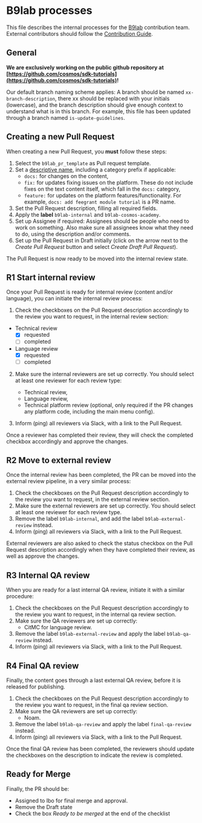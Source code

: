 # B9lab processes

This file describes the internal processes for the [B9lab](https://b9lab.com) contribution team. External contributors should follow the [Contribution Guide](../CONTRIBUTING.md).


## General

**We are exclusively working on the public github repository at [https://github.com/cosmos/sdk-tutorials](https://github.com/cosmos/sdk-tutorials)!**

Our default branch naming scheme applies: A branch should be named `xx-branch-description`, there xx should be replaced with your initials (lowercase), and the branch description should give enough context to understand what is in this branch. For example, this file has been updated through a branch named `is-update-guidelines`.


## Creating a new Pull Request

When creating a new Pull Request, you **must** follow these steps:

1. Select the `b9lab_pr_template` as Pull request template.
2. Set a [descriptive name](https://cbea.ms/git-commit/), including a category prefix if applicable:
   * `docs:` for changes on the content,
   * `fix:` for updates fixing issues on the platform. These do not include fixes on the text content itself, which fall in the `docs:` category,
   * `feature:` for updates on the platform features/functionality.
   For example, `docs: add feegrant module tutorial` is a PR name.
3. Set the Pull Request description, filling all required fields.
4. Apply the **label** `b9lab-internal` and `b9lab-cosmos-academy`.
5. Set up Assignee if required: Assignees should be people who need to work on something. Also make sure all assignees know what they need to do, using the description and/or comments.
6. Set up the Pull Request in Draft initially (click on the arrow next to the _Create Pull Request_ button and select _Create Draft Pull Request_).


The Pull Request is now ready to be moved into the internal review state.


## R1 Start internal review

Once your Pull Request is ready for internal review (content and/or language), you can initiate the internal review process:

1. Check the checkboxes on the Pull Request description accordingly to the review you want to request, in the internal review section:

- Technical review
  - [x] requested
  - [ ] completed
- Language review
  - [x] requested
  - [ ] completed

2. Make sure the internal reviewers are set up correctly. You should select at least one reviewer for each review type:
   * Technical review,
   * Language review,
   * Technical platform review (optional, only required if the PR changes any platform code, including the main menu config).

3. Inform (ping) all reviewers via Slack, with a link to the Pull Request.

Once a reviewer has completed their review, they will check the completed checkbox accordingly and approve the changes.


## R2 Move to external review

Once the internal review has been completed, the PR can be moved into the external review pipeline, in a very similar process:

1. Check the checkboxes on the Pull Request description accordingly to the review you want to request, in the external review section.
2. Make sure the external reviewers are set up correctly. You should select at least one reviewer for each review type.
3. Remove the label `b9lab-internal`, and add the label `b9lab-external-review` instead.
4. Inform (ping) all reviewers via Slack, with a link to the Pull Request.

External reviewers are also asked to check the status checkbox on the Pull Request description accordingly when they have completed their review, as well as approve the changes.


## R3 Internal QA review

When you are ready for a last internal QA review, initiate it with a similar procedure:

1. Check the checkboxes on the Pull Request description accordingly to the review you want to request, in the internal qa review section.
2. Make sure the QA reviewers are set up correctly:
   * CitMC for language review.
3. Remove the label `b9lab-external-review` and apply the label `b9lab-qa-review` instead.
4. Inform (ping) all reviewers via Slack, with a link to the Pull Request.

## R4 Final QA review

Finally, the content goes through a last external QA review, before it is released for publishing.

1. Check the checkboxes on the Pull Request description accordingly to the review you want to request, in the final qa review section.
2. Make sure the QA reviewers are set up correctly:
   * Noam.
3. Remove the label `b9lab-qa-review` and apply the label `final-qa-review` instead.
4. Inform (ping) all reviewers via Slack, with a link to the Pull Request.

Once the final QA review has been completed, the reviewers should update the checkboxes on the description to indicate the review is completed.

## Ready for Merge

Finally, the PR should be:
- Assigned to Ibo for final merge and approval.
- Remove the Draft state
- Check the box _Ready to be merged_ at the end of the checklist
